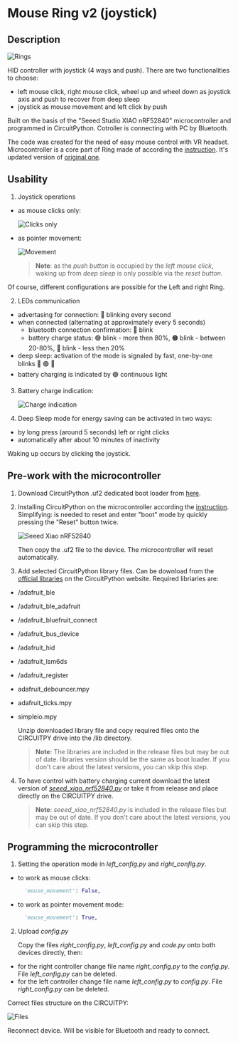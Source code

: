 # Mouse Ring v2 (joystick)

## Description

![Rings](/images/rings.png)

HID controller with joystick (4 ways and push). There are two functionalities to choose:

- left mouse click, right mouse click, wheel up and wheel down as joystick axis and push to recover from deep sleep
- joystick as mouse movement and left click by push

Built on the basis of the "Seeed Studio XIAO nRF52840" microcontroller and programmed in CircuitPython. Cotroller is connecting with PC by Bluetooth.

The code was created for the need of easy mouse control with VR headset. Microcontroller is a core part of Ring made of according the [instruction](https://www.instructables.com/Mouse-Ring-V2/). It's updated version of [original one](https://www.instructables.com/Ring-With-Mouse-Buttons-Wheel/).

## Usability

1. Joystick operations

- as mouse clicks only:

  ![Clicks only](/images/clicks.png)

- as pointer movement:

  ![Movement](/images/movements.png)

  > **Note**: as the _push button_ is occupied by the _left mouse click_, waking up from _deep sleep_ is only possible via the _reset button_.

Of course, different configurations are possible for the Left and right Ring.

2. LEDs communication

- advertasing for connection: :large_blue_circle: blinking every second
- when connected (alternating at approximately every 5 seconds)
  - bluetooth connection confirmation: :large_blue_circle: blink
  - battery charge status: :green_circle: blink - more then 80%, :orange_circle: blink - between 20-80%, :red_circle: blink - less then 20%
- deep sleep: activation of the mode is signaled by fast, one-by-one blinks :red_circle: :green_circle: :large_blue_circle:
- battery charging is indicated by :green_circle: continuous light

3. Battery charge indication:

   ![Charge indication](/images/charge.png)

4. Deep Sleep mode for energy saving can be activated in two ways:

- by long press (around 5 seconds) left or right clicks
- automatically after about 10 minutes of inactivity

Waking up occurs by clicking the joystick.

## Pre-work with the microcontroller

1. Download CircuitPython .uf2 dedicated boot loader from [here](https://circuitpython.org/board/Seeed_XIAO_nRF52840_Sense/).
2. Installing CircuitPython on the microcontroller according the [instruction](https://learn.adafruit.com/welcome-to-circuitpython).
   Simplifying: is needed to reset and enter "boot" mode by quickly pressing the "Reset" button twice.

   ![Seeed Xiao nRF52840](/images/xiao_nRF52840.png)

   Then copy the .uf2 file to the device. The microcontroller will reset automatically.

3. Add selected CircuitPython library files. Can be download from the [official libraries](https://circuitpython.org/libraries) on the CircuitPython website. Required libriaries are:

- /adafruit_ble
- /adafruit_ble_adafruit
- /adafruit_bluefruit_connect
- /adafruit_bus_device
- /adafruit_hid
- /adafruit_lsm6ds
- /adafruit_register
- adafruit_debouncer.mpy
- adafruit_ticks.mpy
- simpleio.mpy

  Unzip downloaded library file and copy required files onto the CIRCUITPY drive into the /lib directory.

  > **Note**: The libraries are included in the release files but may be out of date. libraries version should be the same as boot loader. If you don't care about the latest versions, you can skip this step.

4. To have control with battery charging current download the latest version of _[seeed_xiao_nrf52840.py](https://pypi.org/project/circuitpython-seeed-xiao-nrf52840/)_ or take it from release and place directly on the CIRCUITPY drive.

   > **Note**: _seeed_xiao_nrf52840.py_ is included in the release files but may be out of date. If you don't care about the latest versions, you can skip this step.

## Programming the microcontroller

1. Setting the operation mode in _left_config.py_ and _right_config.py_.

- to work as mouse clicks:
  ```python
    'mouse_movement': False,
  ```
- to work as pointer movement mode:
  ```python
    'mouse_movement': True,
  ```

2. Upload _config.py_

   Copy the files _right_config.py_, _left_config.py_ and _code.py_ onto both devices directly, then:

- for the right controller change file name _right_config.py_ to the _config.py_. File _left_config.py_ can be deleted.
- for the left controller change file name _left_config.py_ to _config.py_. File _right_config.py_ can be deleted.

Correct files structure on the CIRCUITPY:

![Files](/images/files.png)

Reconnect device. Will be visible for Bluetooth and ready to connect.
